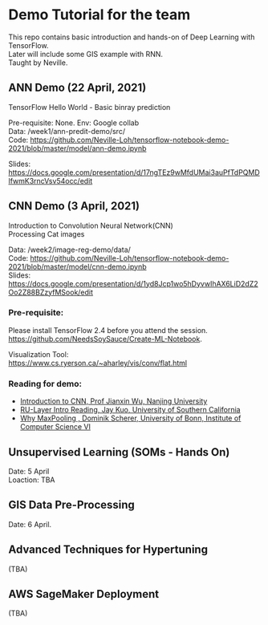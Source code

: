 # Demo Tutorial for the team
This repo contains basic introduction and hands-on of Deep Learning with TensorFlow.  
Later will include some GIS example with RNN.  
Taught by Neville.


## ANN Demo (22 April, 2021)
TensorFlow Hello World - Basic binray prediction

Pre-requisite:  None. 
Env: Google collab  
Data: /week1/ann-predit-demo/src/   
Code: https://github.com/Neville-Loh/tensorflow-notebook-demo-2021/blob/master/model/ann-demo.ipynb   

Slides: https://docs.google.com/presentation/d/17ngTEz9wMfdUMai3auPfTdPQMDlfwmK3rncVsv54occ/edit

## CNN Demo (3 April, 2021)
Introduction to Convolution Neural Network(CNN)  
Processing Cat images  

Data: /week2/image-reg-demo/data/   
Code: https://github.com/Neville-Loh/tensorflow-notebook-demo-2021/blob/master/model/cnn-demo.ipynb   
Slides: https://docs.google.com/presentation/d/1yd8Jcp1wo5hDyvwIhAX6LiD2dZ2Oo2Z88BZzyfMSook/edit    

### Pre-requisite:  
Please install TensorFlow 2.4 before you attend the session.   
https://github.com/NeedsSoySauce/Create-ML-Notebook.   


Visualization Tool:  
https://www.cs.ryerson.ca/~aharley/vis/conv/flat.html

### Reading for demo:  
- [Introduction to CNN, Prof Jianxin Wu, Nanjing University](https://cs.nju.edu.cn/wujx/paper/CNN.pdf)  
- [RU-Layer Intro Reading,   Jay Kuo, University of Southern California](https://arxiv.org/pdf/1609.04112.pdf) 
- [Why MaxPooling   , Dominik Scherer, University of Bonn, Institute of Computer Science VI](https://www.ais.uni-bonn.de/papers/icann2010_maxpool.pdf)


## Unsupervised Learning (SOMs - Hands On) 
Date: 5 April  
Loaction: TBA  

## GIS Data Pre-Processing
Date: 6 April.  

## Advanced Techniques for Hypertuning
(TBA)
## AWS SageMaker Deployment
(TBA)
